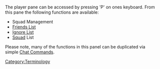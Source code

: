 The player pane can be accessed by pressing 'P' on ones keyboard. From
this pane the following functions are available:

- Squad Management
- [Friends List](Friends_List.md "wikilink")
- [Ignore List](Ignore.md "wikilink")
- [Squad](Squad.md "wikilink") List

Please note, many of the functions in this panel can be duplicated via
simple [Chat Commands](Commands.md "wikilink").

[Category:Terminology](Category:Terminology.md "wikilink")
